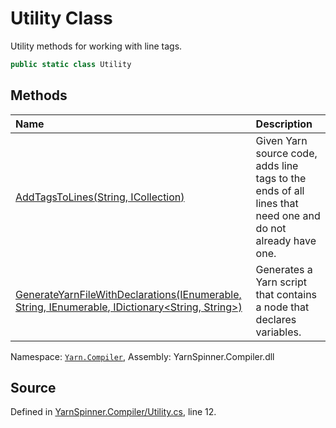 # Utility Class

Utility methods for working with line tags.


```csharp
public static class Utility
```



## Methods
|Name|Description|
|:---|:---|
|[AddTagsToLines(String, ICollection<String>)](/api/csharp/yarn.compiler/utility.addtagstolines-system.string,system.collections.generic.icollection-system.string--.md)| Given Yarn source code, adds line tags to the ends of all lines that need one and do not already have one. |
|[GenerateYarnFileWithDeclarations(IEnumerable<Declaration>, String, IEnumerable<String>, IDictionary<String, String>)](/api/csharp/yarn.compiler/utility.generateyarnfilewithdeclarations-system.collections.generic.ienumerable-declaration-,system.string,system.collections.generic.ienumerable-system.string-,system.collections.generic.idictionary-system.string,system.string--.md)| Generates a Yarn script that contains a node that declares variables. |
<div class="class-metadata">

Namespace: [`Yarn.Compiler`](/api/csharp/yarn.compiler/README.md), Assembly: YarnSpinner.Compiler.dll
</div>

## Source
Defined in [YarnSpinner.Compiler/Utility.cs](https://github.com/YarnSpinnerTool/YarnSpinner//blob/develop/YarnSpinner.Compiler/Utility.cs#L12), line 12.
